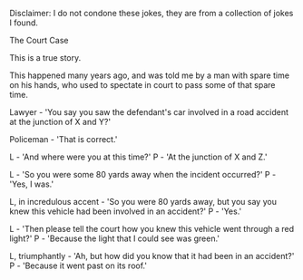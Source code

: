 Disclaimer: I do not condone these jokes, they are from a collection of jokes I found.

The Court Case

This is a true story.

This happened many years ago, and was told me by a man with spare time on his hands, who used to spectate in court to pass some of that spare time.

Lawyer - 'You say you saw the defendant's car involved in a road accident at the junction of X and Y?'

Policeman - 'That is correct.'

L - 'And where were you at this time?' P - 'At the junction of X and Z.'

L - 'So you were some 80 yards away when the incident occurred?' P - 'Yes, I was.'

L, in incredulous accent - 'So you were 80 yards away, but you say you knew this vehicle had been involved in an accident?' P - 'Yes.'

L - 'Then please tell the court how you knew this vehicle went through a red light?' P - 'Because the light that I could see was green.'

L, triumphantly - 'Ah, but how did you know that it had been in an accident?' P - 'Because it went past on its roof.'

